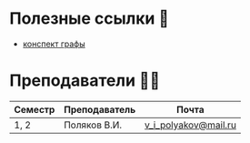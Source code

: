 # Полезные ссылки 🔗
- [конспект графы](https://www.figma.com/file/vMo6KQkybf1cTa06q1Qc05/Untitled?type=whiteboard&node-id=0%3A1&t=fQ0sbRDiskwmIpcI-1)

# Преподаватели 🧞‍♂️

| Семестр | Преподаватель   | Почта           |
|---------|-----------------|-----------------|
| 1, 2    | Поляков В.И.  | v_i_polyakov@mail.ru |